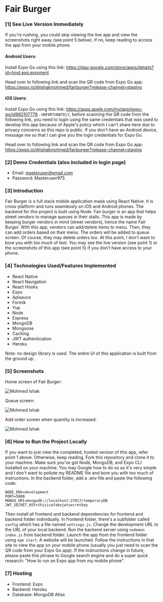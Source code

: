 # Fair Burger

### [1] See Live Version Immediately
If you're rushing, you could skip viewing the live app and view the screenshots right away (see point 5 below). If no, keep reading to access the app from your mobile phone.

#### Android Users:

Install Expo Go using this link: https://play.google.com/store/apps/details?id=host.exp.exponent 

Head over to following link and scan the QR code from Expo Go app: https://expo.io/@ishakmohmed/fairburger?release-channel=staging

#### iOS Users:

Install Expo Go using this link: https://apps.apple.com/my/app/expo-go/id982107779 . `UNFORTUNATELY`, before scanning the QR code from the following link, you need to login using the same credentials that was used to develop this app because of Apple's policy which I can't share here due to privacy concerns as this repo is public. If you don't have an Android device, message me so that I can give you the login credentials for Expo Go.

Head over to following link and scan the QR code from Expo Go app: https://expo.io/@ishakmohmed/fairburger?release-channel=staging

### [2] Demo Credentials (also included in login page)
* Email: masteruser@email.com
* Password: Masteruser975

### [3] Introduction
Fair Burger is a full stack mobile application made using React Native. It is cross-platform and runs seamlessly on iOS and Android phones. The backend for this project is built using Node. Fair burger is an app that helps street vendors to manage queues in their stalls. This app is made by keeping burger vendors in mind (street vendors), hence the name Fair Burger. With this app, vendors can add/delete items to menu. Then, they can add orders based on their menu. The orders will be added to queue screen.  Of course, they may delete orders too. At this point, I don't want to bore you with too much of text. You may see the live version (see point 1) or the screenshots of this app (see point 5) if you don't have access to your phone. 

### [4] Technologies Used/Features Implemented
* React Native
* React Navigation
* React Hooks
* Expo 
* Apisauce
* Formik
* Yup
* Node
* Express
* MongoDB
* Mongoose
* Caching
* JWT authentication
* Heroku 

Note: no design library is used. The entire UI of this application is built from the ground up.

### [5] Screenshots
Home screen of Fair Burger:

![Mohmed Ishak](https://user-images.githubusercontent.com/52876913/136454607-30194fcb-5275-4cf8-be32-a6080c975fd7.png)

Queue screen:

![Mohmed Ishak](https://user-images.githubusercontent.com/52876913/136455029-cec58511-a8cd-4bb2-944b-5afc24eb20c9.png)

Add order screen when quantity is increased:

![Mohmed Ishak](https://user-images.githubusercontent.com/52876913/136455346-cd78dd72-58c5-4c5f-a6a8-0f94d0f46089.png)

### [6] How to Run the Project Locally
If you want to just view the completed, hosted version of this app, refer point 1 above. Otherwise, keep reading. Fork this repository and clone it to your machine. Make sure you've got Node, MongoDB, and Expo CLI installed on your machine. You may Google how to do so as it's very simple and I don't want to pollute my README file and bore you with too much of instructions. In the backend folder, add a .env file and paste the following code:
    
    NODE_ENV=development
    PORT=5000
    MONGO_URI=mongodb://localhost:27017/temporaryDB
    JWT_SECRET_KEY=thisisafakejwtsecretkey
Then install all frontend and backend dependencies for frontend and backend folder individually. In frontend folder, there's a subfolder called ```config``` which has a file named ```settings.js```. Change the development URL to the URL of your local backend. Run the backend server using ```nodemon index.js``` from backend folder. Launch the app from the frontend folder using ```npm start```. A website will be launched. Follow the instructions in that site to view the app on your mobile phone (usually you just need to scan the QR code from your Expo Go app). If the instructions change in future, please paste this phrase to Google search engine and do a super quick research: "How to run an Expo app from my mobile phone".  

### [7] Hosting
* Frontend: Expo
* Backend: Heroku
* Database: MongoDB Atlas

